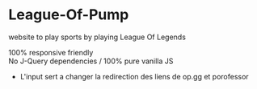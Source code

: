 # League-Of-Pump

website to play sports by playing League Of Legends  

100% responsive friendly  
No J-Query dependencies / 100% pure vanilla JS  

* L'input sert a changer la redirection des liens de op.gg et porofessor
